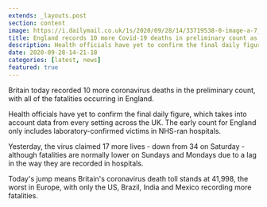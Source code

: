 ```yaml
---
extends: _layouts.post
section: content
image: https://i.dailymail.co.uk/1s/2020/09/28/14/33719538-0-image-a-7_1601298741493.jpg 
title: England records 10 more Covid-19 deaths in preliminary count as UKs fatality toll nears 42,000 
description: Health officials have yet to confirm the final daily figure, which takes into account data from every setting across the UK. The early count only includes lab-confirmed victims in English hospitals. 
date: 2020-09-28-14-21-18 
categories: [latest, news] 
featured: true 
--- 
```

Britain today recorded 10 more coronavirus deaths in the preliminary count, with all of the fatalities occurring in England.

Health officials have yet to confirm the final daily figure, which takes into account data from every setting across the UK. The early count for England only includes laboratory-confirmed victims in NHS-ran hospitals.

Yesterday, the virus claimed 17 more lives - down from 34 on Saturday - although fatalities are normally lower on Sundays and Mondays due to a lag in the way they are recorded in hospitals.  

Today's jump means Britain's coronavirus death toll stands at 41,998, the worst in Europe, with only the US, Brazil, India and Mexico recording more fatalities.



